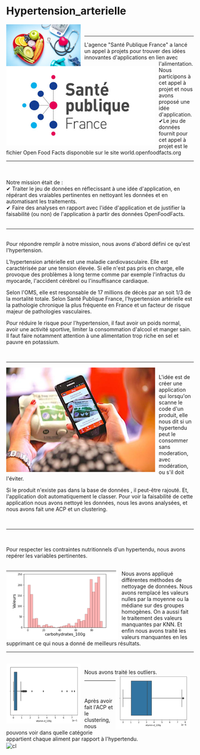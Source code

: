 # Hypertension_arterielle

<div>
    <img Align="left" alt="Academy" width="200px" src="https://github.com/laetdata/Hypertension_arterielle/blob/main/img/hypertension.png" style="padding-right:10px;" />
</div>
<br />
                                                                                                                                           

---

<img Align="left" alt="Academy" width="400px" src="https://github.com/laetdata/Hypertension_arterielle/blob/main/img/sante_publique.png" style="padding-right:10px;" />

L'agence "Santé Publique France" a lancé un appel à projets pour trouver des idées innovantes d'applications en lien avec l'alimentation. 
Nous participons à cet appel à projet et nous avons proposé une idée d'application. 
<br>
✔Le jeu de données fournit pour cet appel à projet est le fichier Open Food Facts disponoble sur le site world.openfoodfacts.org <br>

---
<br />
<br>
Notre mission était de : 
<br>
✔ Traiter le jeu de données en réflecissant à une idée d'application, en répérant des vraiables pertinentes en nettoyant les données et en automatisant les traitements.  <br>
✔ Faire des analyses en rapport avec l'idée d'application et de justifier la faisabilité (ou non) de l'application à partir des données OpenFoodFacts.  <br>

<br />
                                                                                                                                      

---
<br />
Pour répondre remplir à notre mission, nous avons d'abord défini ce qu'est l'hypertension.

L'hypertension artérielle est une maladie cardiovasculaire. 
Elle est caractérisée par une tension élevée. Si elle n'est pas pris en charge, elle provoque des problèmes à long terme comme par exemple l'infractus du myocarde, l'accident cérébrel ou l'insuffisance cardiaque.

Selon l'OMS, elle est responsable de 17 millions de décès par an soit 1/3 de la mortalité totale. Selon Santé Publique France, l'hypertension artérielle est la pathologie chronique la plus fréquente en France et un facteur de risque majeur de pathologies vasculaires.

Pour réduire le risque pour l'hypertension, il faut avoir un poids normal, avoir une activité sportive, limiter la consommation d'alcool et manger sain. 
Il faut faire notamment attention à une alimentation trop riche en sel et pauvre en potassium. 

<br />
                                                                                                                                      

---


<img Align="left" alt="Academy" width="400px" src="https://github.com/laetdata/Hypertension_arterielle/blob/main/img/application.png" style="padding-right:10px;" />

<br />
L'idée est de créer une application qui lorsqu'on scanne le code d'un produit, elle nous dit si un hypertendu peut le consommer sans moderation, avec modération, ou s'il doit l'éviter. 

Si le produit n'existe pas dans la base de données , il peut-être rajouté. Et, l'application doit automatiquement le classer. 
Pour voir la faisabilité de cette application nous avons nettoyé les données, nous les avons analysées, et nous avons fait une ACP et un clustering. 

<br />
                                                                                                                                      

---
<br />

Pour respecter les contraintes nutritionnels d'un hypertendu, nous avons repérer les variables pertinentes. 


<br />
<img Align="left" alt="traitement_des_valeurs_manquantes" width="300px" src="https://github.com/laetdata/Hypertension_arterielle/blob/main/img/traitement_des_valeurs_manquantes.png" style="padding-right:10px;" />
Nous avons appliqué différentes méthodes de nettoyage de données. Nous avons remplacé les valeurs nulles par la moyenne ou la médiane sur des groupes homogènes. On a aussi fait le traitement des valeurs manquantes par KNN. Et enfin nous avons traité les valeurs manquantes en les supprimant ce qui nous a donné de meilleurs résultats. 

                                                                                                                                      

---

<br />
<img Align="left" alt="box_plot" width="200px" src="https://github.com/laetdata/Hypertension_arterielle/blob/main/img/box_plot.png" style="padding-right:10px;" />

Nous avons traité les outliers. 
<img Align="right" alt="box_plot_sans_outliers" width="200px" src="https://github.com/laetdata/Hypertension_arterielle/blob/main/img/box_plot_sans_outliers.png" style="padding-right:10px;" />

---

<br />

Après avoir fait l'ACP et le clustering, nous pouvons voir dans quelle catégorie appartient chaque aliment par rapport à l'hypertendu. 
<br />
<img Align="center" alt="cl" width="400px" src="https://github.com/laetdata/Hypertension_arterielle/blob/main/img/classification.png.png" style="padding-right:10px;" />

